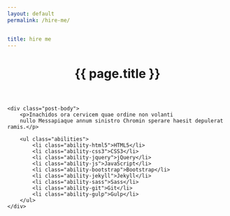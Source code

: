 ```yaml
---
layout: default
permalink: /hire-me/


title: hire me
---
```


<div class="site-section site-section-last">
	<header class="post-header">
		<h1>{{ page.title }}</h1>
	</header>

	<div class="post-body">
		<p>Inachidos ora cervicem quae ordine non volanti
		nullo Messapiaque annum sinistro Chromin sperare haesit depulerat ramis.</p>

		<ul class="abilities">
			<li class="ability-html5">HTML5</li>
			<li class="ability-css3">CSS3</li>
			<li class="ability-jquery">jQuery</li>
			<li class="ability-js">JavaScript</li>
			<li class="ability-bootstrap">Bootstrap</li>
			<li class="ability-jekyll">Jekyll</li>
			<li class="ability-sass">Sass</li>
			<li class="ability-git">Git</li>
			<li class="ability-gulp">Gulp</li>
		</ul>
	</div>
</div>